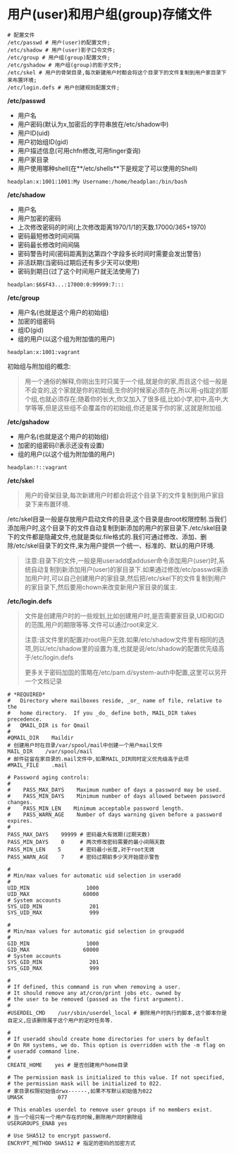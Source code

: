 # 用户\(user\)和用户组\(group\)存储文件

```
# 配置文件
/etc/passwd # 用户(user)的配置文件;
/etc/shadow # 用户(user)影子口令文件;
/etc/group # 用户组(group)配置文件;
/etc/gshadow # 用户组(group)的影子文件;
/etc/skel # 用户的骨架目录,每次新建用户时都会将这个目录下的文件复制到用户家目录下来布置环境;
/etc/login.defs # 用户创建规则配置文件;
```

**/etc/passwd**

* 用户名
* 用户密码\(默认为x,加密后的字符串放在/etc/shadow中\)
* 用户ID\(uid\)
* 用户初始组ID\(gid\)
* 用户描述信息\(可用chfn修改,可用finger查询\)
* 用户家目录
* 用户使用哪种shell\(在**/etc/shells**下是规定了可以使用的Shell\)

```
headplan:x:1001:1001:My Username:/home/headplan:/bin/bash
```

**/etc/shadow**

* 用户名
* 用户加密的密码
* 上次修改密码的时间\(上次修改距离1970/1/1的天数.17000/365+1970\)
* 密码最短修改时间间隔
* 密码最长修改时间间隔
* 密码警告时间\(密码距离到达第四个字段多长时间时需要会发出警告\)
* 非活跃期\(当密码过期后还有多少天可以使用\)
* 密码到期日\(过了这个时间用户就无法使用了\)

```
headplan:$6$F43...:17000:0:99999:7:::
```

**/etc/group**

* 用户名\(也就是这个用户的初始组\)
* 加密的组密码
* 组ID\(gid\)
* 组的用户\(以这个组为附加值的用户\)

```
headplan:x:1001:vagrant
```

初始组与附加组的概念:

> 用一个通俗的解释,你刚出生时只属于一个组,就是你的家,而且这个组一般是不会变的,这个家就是你的初始组,生你的时候家必须存在,所以用-g指定的那个组,也就必须存在;随着你的长大,你又加入了很多组,比如小学,初中,高中,大学等等,但是这些组不会覆盖你的初始组,你还是属于你的家,这就是附加组.

**/etc/gshadow**

* 用户名\(也就是这个用户的初始组\)
* 加密的组密码\(!表示还没有设置\)
* 组的用户\(以这个组为附加值的用户\)

```
headplan:!::vagrant
```

**/etc/skel**

> 用户的骨架目录,每次新建用户时都会将这个目录下的文件复制到用户家目录下来布置环境.

/etc/skel目录一般是存放用户启动文件的目录,这个目录是由root权限控制.当我们添加用户时,这个目录下的文件自动复制到新添加的用户的家目录下./etc/skel目录下的文件都是隐藏文件,也就是类似.file格式的.我们可通过修改、添加、删除/etc/skel目录下的文件,来为用户提供一个统一、标准的、默认的用户环境.

> 注意:目录下的文件,一般是用useradd或adduser命令添加用户\(user\)时,系统自动复制到新添加用户\(user\)的家目录下.如果通过修改/etc/passwd来添加用户时,可以自己创建用户的家目录,然后把/etc/skel下的文件复制到用户的家目录下,然后要用chown来改变新用户家目录的属主.

**/etc/login.defs**

> 文件是创建用户时的一些规划,比如创建用户时,是否需要家目录,UID和GID的范围,用户的期限等等.文件可以通过root来定义.
>
> 注意:该文件里的配置对root用户无效.如果/etc/shadow文件里有相同的选项,则以/etc/shadow里的设置为准,也就是说/etc/shadow的配置优先级高于/etc/login.defs
>
> 更多关于密码加固的策略在/etc/pam.d/system-auth中配置,这里可以另开一个文档记录

```
# *REQUIRED*
#   Directory where mailboxes reside, _or_ name of file, relative to the
#   home directory.  If you _do_ define both, MAIL_DIR takes precedence.
#   QMAIL_DIR is for Qmail
#
#QMAIL_DIR    Maildir
# 创建用户时在目录/var/spool/mail中创建一个用户mail文件
MAIL_DIR    /var/spool/mail
# 邮件驻留在家目录的.mail文件中,如果MAIL_DIR同时定义优先级高于此项
#MAIL_FILE    .mail

# Password aging controls:
#
#    PASS_MAX_DAYS    Maximum number of days a password may be used.
#    PASS_MIN_DAYS    Minimum number of days allowed between password changes.
#    PASS_MIN_LEN    Minimum acceptable password length.
#    PASS_WARN_AGE    Number of days warning given before a password expires.
#
PASS_MAX_DAYS    99999 # 密码最大有效期(过期天数)
PASS_MIN_DAYS    0     # 两次修改密码需要的最小间隔天数
PASS_MIN_LEN    5      # 密码最小长度,对于root无效
PASS_WARN_AGE    7     # 密码过期前多少天开始提示警告

#
# Min/max values for automatic uid selection in useradd
#
UID_MIN                  1000
UID_MAX                 60000
# System accounts
SYS_UID_MIN               201
SYS_UID_MAX               999

#
# Min/max values for automatic gid selection in groupadd
#
GID_MIN                  1000
GID_MAX                 60000
# System accounts
SYS_GID_MIN               201
SYS_GID_MAX               999

#
# If defined, this command is run when removing a user.
# It should remove any at/cron/print jobs etc. owned by
# the user to be removed (passed as the first argument).
#
#USERDEL_CMD    /usr/sbin/userdel_local # 删除用户时执行的脚本,这个脚本你是自定义,应该删除属于这个用户的定时任务等.

#
# If useradd should create home directories for users by default
# On RH systems, we do. This option is overridden with the -m flag on
# useradd command line.
#
CREATE_HOME    yes # 是否创建用户home目录

# The permission mask is initialized to this value. If not specified,
# the permission mask will be initialized to 022.
# 家目录权限初始值drwx------,如果不写默认初始值为022
UMASK           077

# This enables userdel to remove user groups if no members exist.
# 当一个组只有一个用户存在的时候,删除用户同时删除组
USERGROUPS_ENAB yes

# Use SHA512 to encrypt password.
ENCRYPT_METHOD SHA512 # 指定的密码的加密方式
```



